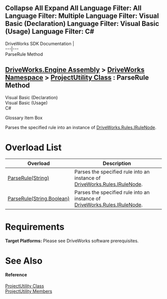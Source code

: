 Collapse All Expand All Language Filter: All  Language Filter: Multiple  Language Filter: Visual Basic (Declaration) Language Filter: Visual Basic (Usage) Language Filter: C#  
---  
DriveWorks SDK Documentation  |   
---|---  
ParseRule Method   
  
[DriveWorks.Engine Assembly](topic2156.md) > [DriveWorks Namespace](topic2159.md) > [ProjectUtility Class](topic4899.md) : ParseRule Method  
---  
  
Visual Basic (Declaration)    
Visual Basic (Usage)    
C# 

Glossary Item Box

Parses the specified rule into an instance of [DriveWorks.Rules.IRuleNode](topic10542.md). 

# Overload List

Overload| Description  
---|---  
[ParseRule(String)](topic4918.md)| Parses the specified rule into an instance of [DriveWorks.Rules.IRuleNode](topic10542.md).   
[ParseRule(String,Boolean)](topic4919.md)| Parses the specified rule into an instance of [DriveWorks.Rules.IRuleNode](topic10542.md).   
  
# Requirements

**Target Platforms:** Please see DriveWorks software prerequisites.

# See Also

#### Reference

[ProjectUtility Class](topic4899.md)   
[ProjectUtility Members](topic4900.md)


